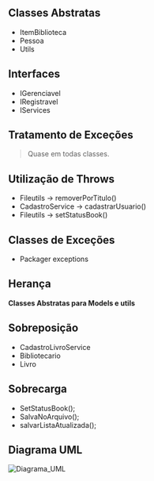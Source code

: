 ## Classes Abstratas

- ItemBiblioteca
- Pessoa
- Utils

## Interfaces

- IGerenciavel
- IRegistravel
- IServices

## Tratamento de Exceções

> Quase em todas classes.

## Utilização de Throws

- Fileutils -> removerPorTitulo()
- CadastroService -> cadastrarUsuario()
- Fileutils -> setStatusBook()

## Classes de Exceções

- Packager exceptions

## Herança

**Classes Abstratas para Models e utils**

## Sobreposição

- CadastroLivroService
- Bibliotecario
- Livro

## Sobrecarga
- SetStatusBook();
- SalvaNoArquivo();
- salvarListaAtualizada();

## Diagrama UML
![Diagrama_UML](https://github.com/user-attachments/assets/eb72339e-8086-4d43-bbd8-1530cd7557b3)


